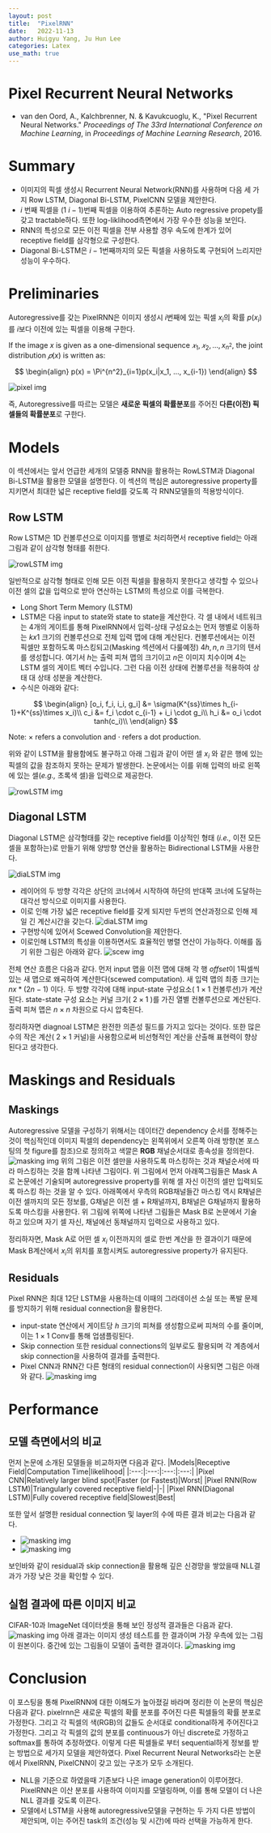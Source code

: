 ```yaml
---
layout: post
title:  "PixelRNN"
date:   2022-11-13
author: Huigyu Yang, Ju Hun Lee
categories: Latex
use_math: true
---
```


# **Pixel Recurrent Neural Networks**
- van den Oord, A., Kalchbrenner, N. &amp; Kavukcuoglu, K., "Pixel Recurrent Neural Networks." <i>Proceedings of The 33rd International Conference on Machine Learning</i>, in <i>Proceedings of Machine Learning Research</i>, 2016.



# Summary
* 이미지의 픽셀 생성시 Recurrent Neural Network(RNN)를 사용하며 다음 세 가지 Row LSTM, Diagonal Bi-LSTM, PixelCNN 모델을 제안한다.
* $i$ 번째 픽셀을 $(1 ~ i-1)$번째 픽셀을 이용하여 추론하는 Auto regressive propety를 갖고 tractable하다. 또한 log-liklihood측면에서 가장 우수한 성능을 보인다.
* RNN의 특성으로 모든 이전 픽셀을 전부 사용할 경우 속도에 한계가 있어 receptive field를 삼각형으로 구성한다.
* Diagonal Bi-LSTM은 $i-1$번째까지의 모든 픽셀을 사용하도록 구현되어 느리지만 성능이 우수하다.



# Preliminaries
Autoregressive를 갖는 PixelRNN은 이미지 생성시 $i$번째에 있는 픽셀 $x_i$의 확률 $p(x_i)$를 $i$보다 이전에 있는 픽셀을 이용해 구한다.

If the image $x$ is given as a one-dimensional sequence $𝑥_1,𝑥_2,…, x_{n^2}$, the joint distribution $𝑝(x)$ is written as:

$$
\begin{align}
p(x) = \Pi^{n^2}_{i=1}p(x_i|x_1, ..., x_{i-1})
\end{align}
$$

![pixel img](/assets/pixelrnn_img/fig1.png)

즉, Autoregressive를 따르는 모델은 <b>새로운 픽셀의 확률분포</b>를 주어진 <b>다른(이전) 픽셀들의 확률분포</b>로 구한다.

# Models
이 섹션에서는 앞서 언급한 세개의 모델중 RNN을 활용하는 RowLSTM과 Diagonal Bi-LSTM을 활용한 모델을 설명한다. 이 섹션의 핵심은 autoregressive property를 지키면서 최대한 넓은 receptive field를 갖도록 각 RNN모델들의 적용방식이다.

## <b>Row LSTM</b>
Row LSTM은 1D 컨볼루션으로 이미지를 행별로 처리하면서 receptive field는 아래 그림과 같이 삼각형 형태를 취한다.

![rowLSTM img](/assets/pixelrnn_img/fig2.png)

일반적으로 삼각형 형태로 인해 모든 이전 픽셀을 활용하지 못한다고 생각할 수 있으나 이전 셀의 값을 입력으로 받아 연산하는 LSTM의 특성으로 이를 극복한다. 
- Long Short Term Memory (LSTM)
- LSTM은 다음 input to state와 state to state을 계산한다. 각 셀 내에서 네트워크는 4개의 게이트를 통해 PixelRNN에서 입력-상태 구성요소는 먼저 행별로 이동하는 $k x 1$ 크기의 컨볼루션으로 전체 입력 맵에 대해 계산된다. 컨볼루션에서는 이전 픽셀만 포함하도록 마스킹되고(Masking 섹션에서 다룰예정) $4h, n, n$ 크기의 텐서를 생성합니다. 여기서 $h$는 출력 피쳐 맵의 크기이고 $n$은 이미지 치수이며 4는 LSTM 셀의 게이트 벡터 수입니다. 그런 다음 이전 상태에 컨볼루션을 적용하여 상태 대 상태 성분을 계산한다.
- 수식은 아래와 같다:

$$
\begin{align}
[o_i, f_i, i_i, g_i] &= \sigma(K^{ss}\times h_{i-1}+K^{ss}\times x_i)\\
c_i &= f_i \cdot c_{i-1} + i_i \cdot g_i\\
h_i &= o_i \cdot tanh(c_i)\\
\end{align}
$$

Note: $\times$ refers a convolution and $\cdot$ refers a dot production.

위와 같이 LSTM을 활용함에도 불구하고 아래 그림과 같이 어떤 셀 $x_i$ 와 같은 행에 있는 픽셀의 값을 참조하지 못하는 문제가 발생한다. 논문에서는 이를 위해 입력의 바로 왼쪽에 있는 셀(<i>e.g.,</i> 초록색 셀)을 입력으로 제공한다.

![rowLSTM img](/assets/pixelrnn_img/fig4.png)

## Diagonal LSTM
Diagonal LSTM은 삼각형태를 갖는 receptive field를 이상적인 형태 (<i>i.e.,</i> 이전 모든 셀을 포함하는)로 만들기 위해 양방향 연산을 활용하는 Bidirectional LSTM을 사용한다.

![diaLSTM img](/assets/pixelrnn_img/fig3.png)
- 레이어의 두 방향 각각은 상단의 코너에서 시작하여 하단의 반대쪽 코너에 도달하는 대각선 방식으로 이미지를 사용한다.
- 이로 인해 가장 넓은 receptive field를 갖게 되지만 두번의 연산과정으로 인해 제일 긴 계산시간을 갖는다.
![diaLSTM img](/assets/pixelrnn_img/fig5.png)
- 구현방식에 있어서 Scewed Convolution을 제안한다. 
- 이로인해 LSTM의 특성을 이용하면서도 효율적인 병렬 연산이 가능하다. 이해를 돕기 위한 그림은 아래와 같다.
![scew img](/assets/pixelrnn_img/fig6.png)

전체 연산 흐름은 다음과 같다. 먼저 input 맵을 이전 맵에 대해 각 행 $offset$이 1픽셀씩 있는 새 맵으로 왜곡하여 계산한다(scewed computation). 새 입력 맵의 최종 크기는 $n x *(2n-1)$ 이다. 두 방향 각각에 대해 input-state 구성요소( $1\times 1$ 컨볼루션)가 계산된다. state-state 구성 요소는 커널 크기( $2\times1$ )를 가진 열별 컨볼루션으로 계산된다. 출력 피쳐 맵은 $n \times n$ 차원으로 다시 압축된다.

정리하자면 diagnoal LSTM은 완전한 의존성 필드를 가지고 있다는 것이다. 또한 많은 수의 작은 계산( $2 \times 1$ 커널)을 사용함으로써 비선형적인 계산을 산출해 표현력이 향상된다고 생각한다.


# Maskings and Residuals

## Maskings
Autoregressive 모델을 구성하기 위해서는 데이터간 dependency 순서를 정해주는 것이 핵심적인데 이미지 픽셀의 dependency는 왼쪽위에서 오른쪽 아래 방향(본 포스팅의 첫 figure를 참조)으로 정의하고 색깔은 <b>RGB</b> 채널순서대로 종속성을 정의한다. 
![masking img](/assets/pixelrnn_img/fig7.png)
위의 그림은 이전 셀만을 사용하도록 마스킹하는 것과 채널순서에 따라 마스킹하는 것을 함께 나타낸 그림이다. 위 그림에서 먼저 아래쪽그림들은 Mask A로 논문에선 기술되며 autoregressive property를 위해 셀 자신 이전의 셀만 입력되도록 마스킹 하는 것을 알 수 있다. 아래쪽에서 우측의 RGB채널들간 마스킹 역시 R채널은 이전 셀까지의 모든 정보를, G채널은 이전 셀 + R채널까지, B채널은 G채널까지 활용하도록 마스킹을 사용한다. 위 그림에 위쪽에 나타낸 그림들은 Mask B로 논문에서 기술하고 있으며 자기 셀 자신, 채널에선 동채널까지 입력으로 사용하고 있다. 

정리하자면, Mask A로 어떤 셀 $x_i$ 이전까지의 셀로 한번 계산을 한 결과이기 때문에 Mask B계산에서 $x_i$의 위치를 포함시켜도 autoregressive property가 유지된다.
## Residuals
Pixel RNN은 최대 12단 LSTM을 사용하는데 이때의 그라데이션 소실 또는 폭발 문제를 방지하기 위해 residual connection을 활용한다.
- input-state 연산에서 게이트당 $h$ 크기의 피쳐를 생성함으로써 피쳐의 수를 줄이며, 이는 $1\times1$ Conv를 통해 업샘플링된다.
- Skip connection 또한 residual connections의 일부로도 활용되며 각 계층에서 skip connection을 사용하여 결과를 출력한다.
- Pixel CNN과 RNN간 다른 형태의 residual connection이 사용되면 그림은 아래와 같다.
![masking img](/assets/pixelrnn_img/fig8.png)

# Performance
## 모델 측면에서의 비교
먼저 논문에 소개된 모델들을 비교하자면 다음과 같다. 
|Models|Receptive Field|Computation Time|likelihood|
|:---:|:---:|:---:|:---:|
|Pixel CNN|Relatively larger blind spot|Faster (or Fastest)|Worst|
|Pixel RNN(Row LSTM)|Triangularly covered receptive field|-|-|
|Pixel RNN(Diagonal LSTM)|Fully covered receptive field|Slowest|Best|

또한 앞서 설명한 residual connection 및 layer의 수에 따른 결과 비교는 다음과 같다.

- ![masking img](/assets/pixelrnn_img/fig9.png)
- ![masking img](/assets/pixelrnn_img/fig10.png)

보인바와 같이 residual과 skip connection을 활용해 깊은 신경망을 쌓았을때 NLL결과가 가장 낮은 것을 확인할 수 있다.

## 실험 결과에 따른 이미지 비교
CIFAR-10과 ImageNet 데이터셋을 통해 보인 정성적 결과들은 다음과 같다.
![masking img](/assets/pixelrnn_img/fig11.png)
아래 결과는 이미지 생성 테스트를 한 결과이며 가장 우측에 있는 그림이 원본이다. 중간에 있는 그림들이 모델이 출력한 결과이다.
![masking img](/assets/pixelrnn_img/fig13.png)

# Conclusion
이 포스팅을 통해 PixelRNN에 대한 이해도가 높아졌길 바라며 정리한 이 논문의 핵심은 다음과 같다. pixelrnn은 새로운 픽셀의 확률 분포를 주어진 다른 픽셀들의 확률 분포로 가정한다. 그리고 각 픽셀의 색(RGB)의 값들도 순서대로 conditional하게 주어진다고 가정한다. 그리고 각 픽셀의 값의 분포를 continuous가 아닌 discrete로 가정하고 softmax를 통하여 추정하였다. 이렇게 다른 픽셀들로 부터 sequential하게 정보를 받는 방법으로 세가지 모델을 제안하였다. Pixel Recurrent Neural Networks라는 논문에서 PixelRNN, PixelCNN이 갖고 있는 구조가 모두 소개된다. 
- NLL을 기준으로 하였을때 기존보다 나은 image generation이 이루어졌다. PixelRNN은 이산 분포를 사용하여 이미지를 모델링하며, 이를 통해 모델이 더 나은 NLL 결과를 갖도록 이끈다.
- 모델에서 LSTM을 사용해 autoregressive모델을 구현하는 두 가지 다른 방법이 제안되며, 이는 주어진 task의 조건(성능 및 시간)에 따라 선택을 가능하게 한다.



